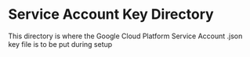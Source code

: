 # Service Account Key Directory
This directory is where the Google Cloud Platform Service Account .json key file is to be put during setup
